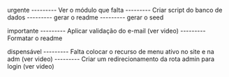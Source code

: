 urgente
--------- Ver o módulo que falta
--------- Criar script do banco de dados
--------- gerar o readme
--------- gerar o seed

importante
--------- Aplicar validação do e-mail (ver video)
--------- Formatar o readme

dispensável
--------- Falta colocar o recurso de menu ativo no site e na adm (ver video)
--------- Criar um redirecionamento da rota admin para login (ver video)
